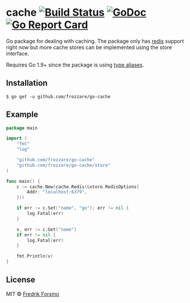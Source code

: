 # cache [![Build Status](https://travis-ci.org/frozzare/go-cache.svg?branch=master)](https://travis-ci.org/frozzare/go-cache) [![GoDoc](https://godoc.org/github.com/frozzare/go-cache?status.svg)](https://godoc.org/github.com/frozzare/go-cache) [![Go Report Card](https://goreportcard.com/badge/github.com/frozzare/go-cache)](https://goreportcard.com/report/github.com/frozzare/go-cache)

Go package for dealing with caching. The package only has [redis](https://redis.io/) support right now but more cache stores can be implemented using the store interface.

Requires Go 1.9+ since the package is using [type aliases](https://golang.org/doc/go1.9#language).

## Installation

```
$ go get -u github.com/frozzare/go-cache
```

## Example

```go
package main

import (
    "fmt"
    "log"

    "github.com/frozzare/go-cache"
    "github.com/frozzare/go-cache/store"
)

func main() {
    c := cache.New(cache.Redis(&store.RedisOptions{
        Addr: "localhost:6379",
    }))

    if err := c.Set("name", "go"); err != nil {
        log.Fatal(err)
    }

    v, err := c.Get("name")
    if err != nil {
        log.Fatal(err)
    }

    fmt.Println(v)
}
```

## License

MIT © [Fredrik Forsmo](https://github.com/frozzare)